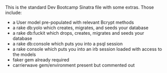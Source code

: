 This is the standard Dev Bootcamp Sinatra file with some extras. Those include:

  - a User model pre-populated with relevant Bcrypt methods 
  - a rake db:yolo which creates, migrates, and seeds your database
  - a rake db:fuckit which drops, creates, migrates and seeds your database
  - a rake db:console which puts you into a psql session
  - a rake console which puts you into an irb session loaded with access to the models
  - faker gem already required
  - carrierwave gem/environment present but commented out